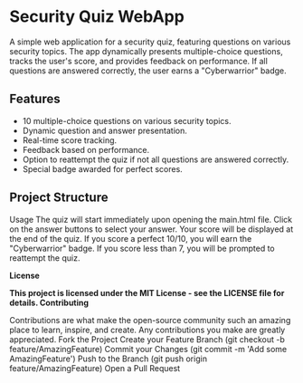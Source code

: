 # Security Quiz WebApp

A simple web application for a security quiz, featuring questions on various security topics. The app dynamically presents multiple-choice questions, tracks the user's score, and provides feedback on performance. If all questions are answered correctly, the user earns a "Cyberwarrior" badge.

## Features

- 10 multiple-choice questions on various security topics.
- Dynamic question and answer presentation.
- Real-time score tracking.
- Feedback based on performance.
- Option to reattempt the quiz if not all questions are answered correctly.
- Special badge awarded for perfect scores.

## Project Structure

Usage
    The quiz will start immediately upon opening the main.html file.
    Click on the answer buttons to select your answer.
    Your score will be displayed at the end of the quiz.
    If you score a perfect 10/10, you will earn the "Cyberwarrior" badge.
    If you score less than 7, you will be prompted to reattempt the quiz.


**License**

**This project is licensed under the MIT License - see the LICENSE file for details.
Contributing**

Contributions are what make the open-source community such an amazing place to learn, inspire, and create. Any contributions you make are greatly appreciated.
Fork the Project
Create your Feature Branch (git checkout -b feature/AmazingFeature)
Commit your Changes (git commit -m 'Add some AmazingFeature')
Push to the Branch (git push origin feature/AmazingFeature)
Open a Pull Request
